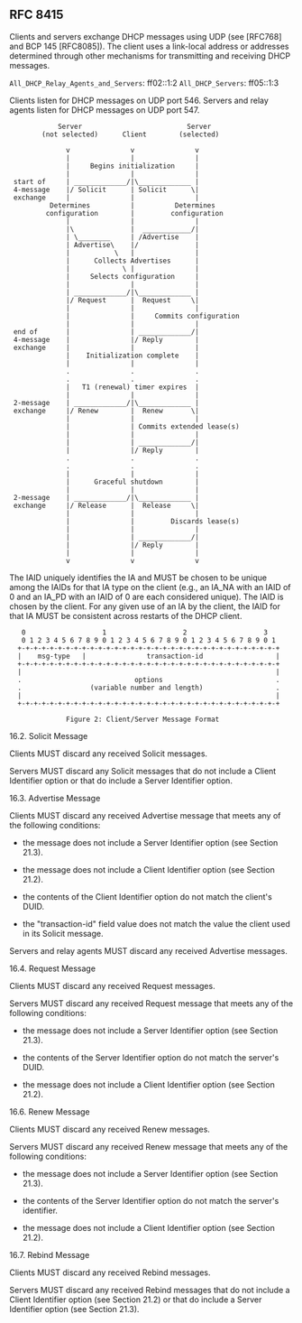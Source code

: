 ## RFC 8415

Clients and servers exchange DHCP messages using UDP (see [RFC768]
and BCP 145 [RFC8085]).  The client uses a link-local address or
addresses determined through other mechanisms for transmitting and
receiving DHCP messages.

`All_DHCP_Relay_Agents_and_Servers`: ff02::1:2
`All_DHCP_Servers`: ff05::1:3

Clients listen for DHCP messages on UDP port 546.  Servers and relay
agents listen for DHCP messages on UDP port 547.



                Server                          Server
            (not selected)      Client        (selected)

                  v               v               v
                  |               |               |
                  |     Begins initialization     |
                  |               |               |
     start of     | _____________/|\_____________ |
     4-message    |/ Solicit      | Solicit      \|
     exchange     |               |               |
              Determines          |          Determines
             configuration        |         configuration
                  |               |               |
                  |\              |  ____________/|
                  | \________     | /Advertise    |
                  | Advertise\    |/              |
                  |           \   |               |
                  |      Collects Advertises      |
                  |             \ |               |
                  |     Selects configuration     |
                  |               |               |
                  | _____________/|\_____________ |
                  |/ Request      |  Request     \|
                  |               |               |
                  |               |     Commits configuration
                  |               |               |
     end of       |               | _____________/|
     4-message    |               |/ Reply        |
     exchange     |               |               |
                  |    Initialization complete    |
                  |               |               |
                  .               .               .
                  .               .               .
                  |   T1 (renewal) timer expires  |
                  |               |               |
     2-message    | _____________/|\_____________ |
     exchange     |/ Renew        |  Renew       \|
                  |               |               |
                  |               | Commits extended lease(s)
                  |               |               |
                  |               | _____________/|
                  |               |/ Reply        |
                  .               .               .
                  .               .               .
                  |               |               |
                  |      Graceful shutdown        |
                  |               |               |
     2-message    | _____________/|\_____________ |
     exchange     |/ Release      |  Release     \|
                  |               |               |
                  |               |         Discards lease(s)
                  |               |               |
                  |               | _____________/|
                  |               |/ Reply        |
                  |               |               |
                  v               v               v


The IAID uniquely identifies the IA and MUST be chosen to be unique
among the IAIDs for that IA type on the client (e.g., an IA_NA with
an IAID of 0 and an IA_PD with an IAID of 0 are each considered
unique).  The IAID is chosen by the client.  For any given use of an
IA by the client, the IAID for that IA MUST be consistent across
restarts of the DHCP client.



       0                   1                   2                   3
       0 1 2 3 4 5 6 7 8 9 0 1 2 3 4 5 6 7 8 9 0 1 2 3 4 5 6 7 8 9 0 1
      +-+-+-+-+-+-+-+-+-+-+-+-+-+-+-+-+-+-+-+-+-+-+-+-+-+-+-+-+-+-+-+-+
      |    msg-type   |               transaction-id                  |
      +-+-+-+-+-+-+-+-+-+-+-+-+-+-+-+-+-+-+-+-+-+-+-+-+-+-+-+-+-+-+-+-+
      |                                                               |
      .                            options                            .
      .                 (variable number and length)                  .
      |                                                               |
      +-+-+-+-+-+-+-+-+-+-+-+-+-+-+-+-+-+-+-+-+-+-+-+-+-+-+-+-+-+-+-+-+

                  Figure 2: Client/Server Message Format


16.2.  Solicit Message

   Clients MUST discard any received Solicit messages.

   Servers MUST discard any Solicit messages that do not include a
   Client Identifier option or that do include a Server Identifier
   option.

16.3.  Advertise Message

   Clients MUST discard any received Advertise message that meets any of
   the following conditions:

   -  the message does not include a Server Identifier option (see
      Section 21.3).

   -  the message does not include a Client Identifier option (see
      Section 21.2).

   -  the contents of the Client Identifier option do not match the
      client's DUID.

   -  the "transaction-id" field value does not match the value the
      client used in its Solicit message.

   Servers and relay agents MUST discard any received Advertise
   messages.


16.4.  Request Message

   Clients MUST discard any received Request messages.

   Servers MUST discard any received Request message that meets any of
   the following conditions:

   -  the message does not include a Server Identifier option (see
      Section 21.3).

   -  the contents of the Server Identifier option do not match the
      server's DUID.

   -  the message does not include a Client Identifier option (see
      Section 21.2).


16.6.  Renew Message

   Clients MUST discard any received Renew messages.

   Servers MUST discard any received Renew message that meets any of the
   following conditions:

   -  the message does not include a Server Identifier option (see
      Section 21.3).

   -  the contents of the Server Identifier option do not match the
      server's identifier.

   -  the message does not include a Client Identifier option (see
      Section 21.2).

16.7.  Rebind Message

   Clients MUST discard any received Rebind messages.

   Servers MUST discard any received Rebind messages that do not include
   a Client Identifier option (see Section 21.2) or that do include a
   Server Identifier option (see Section 21.3).
